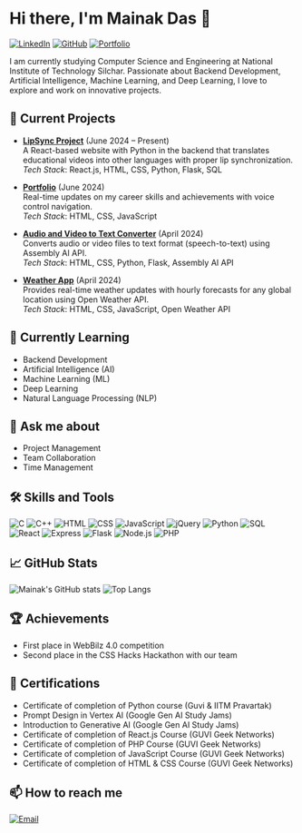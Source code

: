 # Hi there, I'm Mainak Das 👋

[![LinkedIn](https://img.shields.io/badge/LinkedIn-0A66C2?style=for-the-badge&logo=linkedin&logoColor=white)](https://linkedin.com/mainakdasnits/)
[![GitHub](https://img.shields.io/badge/GitHub-181717?style=for-the-badge&logo=github&logoColor=white)](https://github.com/tech-hunter-mainak/)
[![Portfolio](https://img.shields.io/badge/Portfolio-000000?style=for-the-badge&logo=portfolio&logoColor=white)](https://github.com/tech-hunter-mainak/)

I am currently studying Computer Science and Engineering at National Institute of Technology Silchar. Passionate about Backend Development, Artificial Intelligence, Machine Learning, and Deep Learning, I love to explore and work on innovative projects.

## 🔭 Current Projects
- **[LipSync Project](https://github.com/tech-hunter-mainak/lipsync-project)** (June 2024 – Present)  
  A React-based website with Python in the backend that translates educational videos into other languages with proper lip synchronization.  
  *Tech Stack*: React.js, HTML, CSS, Python, Flask, SQL

- **[Portfolio](https://github.com/tech-hunter-mainak/portfolio)** (June 2024)  
  Real-time updates on my career skills and achievements with voice control navigation.  
  *Tech Stack*: HTML, CSS, JavaScript

- **[Audio and Video to Text Converter](https://github.com/tech-hunter-mainak/audio-video-to-text-converter)** (April 2024)  
  Converts audio or video files to text format (speech-to-text) using Assembly AI API.  
  *Tech Stack*: HTML, CSS, Python, Flask, Assembly AI API

- **[Weather App](https://github.com/tech-hunter-mainak/weather-app)** (April 2024)  
  Provides real-time weather updates with hourly forecasts for any global location using Open Weather API.  
  *Tech Stack*: HTML, CSS, JavaScript, Open Weather API

## 🌱 Currently Learning
- Backend Development
- Artificial Intelligence (AI)
- Machine Learning (ML)
- Deep Learning
- Natural Language Processing (NLP)

## 💬 Ask me about
- Project Management
- Team Collaboration
- Time Management

## 🛠 Skills and Tools
![C](https://img.shields.io/badge/C-A8B9CC?style=for-the-badge&logo=c&logoColor=white)
![C++](https://img.shields.io/badge/C++-00599C?style=for-the-badge&logo=cplusplus&logoColor=white)
![HTML](https://img.shields.io/badge/HTML-E34F26?style=for-the-badge&logo=html5&logoColor=white)
![CSS](https://img.shields.io/badge/CSS-1572B6?style=for-the-badge&logo=css3&logoColor=white)
![JavaScript](https://img.shields.io/badge/JavaScript-F7DF1E?style=for-the-badge&logo=javascript&logoColor=black)
![jQuery](https://img.shields.io/badge/jQuery-0769AD?style=for-the-badge&logo=jquery&logoColor=white)
![Python](https://img.shields.io/badge/Python-3776AB?style=for-the-badge&logo=python&logoColor=white)
![SQL](https://img.shields.io/badge/SQL-4479A1?style=for-the-badge&logo=sql&logoColor=white)
![React](https://img.shields.io/badge/React-20232A?style=for-the-badge&logo=react&logoColor=61DAFB)
![Express](https://img.shields.io/badge/Express-000000?style=for-the-badge&logo=express&logoColor=white)
![Flask](https://img.shields.io/badge/Flask-000000?style=for-the-badge&logo=flask&logoColor=white)
![Node.js](https://img.shields.io/badge/Node.js-339933?style=for-the-badge&logo=nodedotjs&logoColor=white)
![PHP](https://img.shields.io/badge/PHP-777BB4?style=for-the-badge&logo=php&logoColor=white)

## 📈 GitHub Stats
![Mainak's GitHub stats](https://github-readme-stats.vercel.app/api?username=tech-hunter-mainak&show_icons=true&theme=radical)
![Top Langs](https://github-readme-stats.vercel.app/api/top-langs/?username=tech-hunter-mainak&layout=compact&theme=radical)

## 🏆 Achievements
- First place in WebBilz 4.0 competition
- Second place in the CSS Hacks Hackathon with our team

## 📜 Certifications
- Certificate of completion of Python course (Guvi & IITM Pravartak)
- Prompt Design in Vertex AI (Google Gen AI Study Jams)
- Introduction to Generative AI (Google Gen AI Study Jams)
- Certificate of completion of React.js Course (GUVI Geek Networks)
- Certificate of completion of PHP Course (GUVI Geek Networks)
- Certificate of completion of JavaScript Course (GUVI Geek Networks)
- Certificate of completion of HTML & CSS Course (GUVI Geek Networks)

## 📫 How to reach me
[![Email](https://img.shields.io/badge/Email-D14836?style=for-the-badge&logo=gmail&logoColor=white)](mailto:mainakdas.dev@gmail.com)


<!--
**tech-hunter-mainak/tech-hunter-mainak** is a ✨ _special_ ✨ repository because its `README.md` (this file) appears on your GitHub profile.

Here are some ideas to get you started:

- 🔭 I’m currently working on ...
- 🌱 I’m currently learning ...
- 👯 I’m looking to collaborate on ...
- 🤔 I’m looking for help with ...
- 💬 Ask me about ...
- 📫 How to reach me: ...
- 😄 Pronouns: ...
- ⚡ Fun fact: ...
-->
